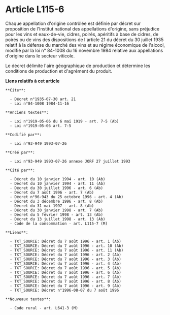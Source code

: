 # Article L115-6

Chaque appellation d'origine contrôlée est définie par décret sur proposition de l'Institut national des appellations
d'origine, sans préjudice pour les vins et eaux-de-vie, cidres, poirés, apéritifs à base de cidres, de poirés ou de vins des
dispositions de l'article 21 du décret du 30 juillet 1935 relatif à la défense du marché des vins et au régime économique de
l'alcool, modifié par la loi n° 84-1008 du 16 novembre 1984 relative aux appellations d'origine dans le secteur viticole.

Le décret délimite l'aire géographique de production et détermine les conditions de production et d'agrément du produit.

**Liens relatifs à cet article**

	**Cite**:

	  - Décret n°1935-07-30 art. 21
	  - Loi n°84-1008 1984-11-16

	**Anciens textes**:

	  - Loi n°1919-05-06 du 6 mai 1919 - art. 7-5 (Ab)
	  - Loi n°1919-05-06 art. 7-5

	**Codifié par**:

	  - Loi n°93-949 1993-07-26

	**Créé par**:

	  - Loi n°93-949 1993-07-26 annexe JORF 27 juillet 1993

	**Cité par**:

	  - Décret du 10 janvier 1994 - art. 10 (Ab)
	  - Décret du 10 janvier 1994 - art. 11 (Ab)
	  - Décret du 30 juillet 1996 - art. 6 (Ab)
	  - Décret du 7 août 1996 - art. 7 (Ab)
	  - Décret n°96-943 du 25 octobre 1996 - art. 4 (Ab)
	  - Décret du 3 décembre 1996 - art. 8 (Ab)
	  - Décret du 31 mai 1997 - art. 8 (Ab)
	  - Décret du 30 janvier 1998 - art. 7 (Ab)
	  - Décret du 5 février 1998 - art. 13 (Ab)
	  - Décret du 13 juillet 1998 - art. 13 (Ab)
	  - Code de la consommation - art. L115-7 (M)

	**Liens**:

	  - TXT_SOURCE: Décret du 7 août 1996 - art. 1 (Ab)
	  - TXT_SOURCE: Décret du 7 août 1996 - art. 10 (Ab)
	  - TXT_SOURCE: Décret du 7 août 1996 - art. 11 (Ab)
	  - TXT_SOURCE: Décret du 7 août 1996 - art. 2 (Ab)
	  - TXT_SOURCE: Décret du 7 août 1996 - art. 3 (Ab)
	  - TXT_SOURCE: Décret du 7 août 1996 - art. 4 (Ab)
	  - TXT_SOURCE: Décret du 7 août 1996 - art. 5 (Ab)
	  - TXT_SOURCE: Décret du 7 août 1996 - art. 6 (Ab)
	  - TXT_SOURCE: Décret du 7 août 1996 - art. 7 (Ab)
	  - TXT_SOURCE: Décret du 7 août 1996 - art. 8 (Ab)
	  - TXT_SOURCE: Décret du 7 août 1996 - art. 9 (Ab)
	  - TXT_SOURCE: Décret n°1996-08-07 du 7 août 1996

	**Nouveaux textes**:

	  - Code rural - art. L641-3 (M)
